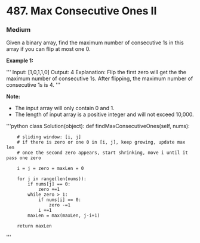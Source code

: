 # 487. Max Consecutive Ones II
### Medium

Given a binary array, find the maximum number of consecutive 1s in this array if you can flip at most one 0.

**Example 1:**

'''
Input: [1,0,1,1,0]
Output: 4
Explanation: Flip the first zero will get the the maximum number of consecutive 1s.
    After flipping, the maximum number of consecutive 1s is 4.
'''

**Note:**
* The input array will only contain 0 and 1.
* The length of input array is a positive integer and will not exceed 10,000.

'''python
class Solution(object):
    def findMaxConsecutiveOnes(self, nums):
    
        # sliding window: [i, j]
        # if there is zero or one 0 in [i, j], keep growing, update max len
        # once the second zero appears, start shrinking, move i until it pass one zero
        
        i = j = zero = maxLen = 0
        
        for j in range(len(nums)):
            if nums[j] == 0:
                zero +=1
            while zero > 1:
                if nums[i] == 0:
                    zero -=1
                i +=1
            maxLen = max(maxLen, j-i+1)
        
        return maxLen
'''
